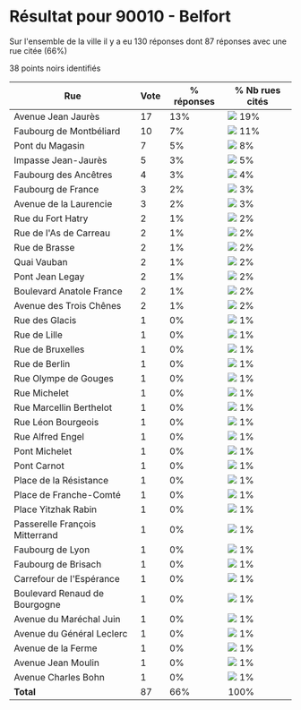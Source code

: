 # Résultat pour 90010 - Belfort

Sur l'ensemble de la ville il y a eu 130 réponses dont 87 réponses avec une rue citée (66%)

38 points noirs identifiés

| Rue | Vote | % réponses | % Nb rues cités|
|-----|------|------------|----------------|
| Avenue Jean Jaurès | 17 | 13% | <img src="../../img/bar_19.gif" />&nbsp;19%|
| Faubourg de Montbéliard | 10 | 7% | <img src="../../img/bar_11.gif" />&nbsp;11%|
| Pont du Magasin | 7 | 5% | <img src="../../img/bar_8.gif" />&nbsp;8%|
| Impasse Jean-Jaurès | 5 | 3% | <img src="../../img/bar_5.gif" />&nbsp;5%|
| Faubourg des Ancêtres | 4 | 3% | <img src="../../img/bar_4.gif" />&nbsp;4%|
| Faubourg de France | 3 | 2% | <img src="../../img/bar_3.gif" />&nbsp;3%|
| Avenue de la Laurencie | 3 | 2% | <img src="../../img/bar_3.gif" />&nbsp;3%|
| Rue du Fort Hatry | 2 | 1% | <img src="../../img/bar_2.gif" />&nbsp;2%|
| Rue de l'As de Carreau | 2 | 1% | <img src="../../img/bar_2.gif" />&nbsp;2%|
| Rue de Brasse | 2 | 1% | <img src="../../img/bar_2.gif" />&nbsp;2%|
| Quai Vauban | 2 | 1% | <img src="../../img/bar_2.gif" />&nbsp;2%|
| Pont Jean Legay | 2 | 1% | <img src="../../img/bar_2.gif" />&nbsp;2%|
| Boulevard Anatole France | 2 | 1% | <img src="../../img/bar_2.gif" />&nbsp;2%|
| Avenue des Trois Chênes | 2 | 1% | <img src="../../img/bar_2.gif" />&nbsp;2%|
| Rue des Glacis | 1 | 0% | <img src="../../img/bar_1.gif" />&nbsp;1%|
| Rue de Lille | 1 | 0% | <img src="../../img/bar_1.gif" />&nbsp;1%|
| Rue de Bruxelles | 1 | 0% | <img src="../../img/bar_1.gif" />&nbsp;1%|
| Rue de Berlin | 1 | 0% | <img src="../../img/bar_1.gif" />&nbsp;1%|
| Rue Olympe de Gouges | 1 | 0% | <img src="../../img/bar_1.gif" />&nbsp;1%|
| Rue Michelet | 1 | 0% | <img src="../../img/bar_1.gif" />&nbsp;1%|
| Rue Marcellin Berthelot | 1 | 0% | <img src="../../img/bar_1.gif" />&nbsp;1%|
| Rue Léon Bourgeois | 1 | 0% | <img src="../../img/bar_1.gif" />&nbsp;1%|
| Rue Alfred Engel | 1 | 0% | <img src="../../img/bar_1.gif" />&nbsp;1%|
| Pont Michelet | 1 | 0% | <img src="../../img/bar_1.gif" />&nbsp;1%|
| Pont Carnot | 1 | 0% | <img src="../../img/bar_1.gif" />&nbsp;1%|
| Place de la Résistance | 1 | 0% | <img src="../../img/bar_1.gif" />&nbsp;1%|
| Place de Franche-Comté | 1 | 0% | <img src="../../img/bar_1.gif" />&nbsp;1%|
| Place Yitzhak Rabin | 1 | 0% | <img src="../../img/bar_1.gif" />&nbsp;1%|
| Passerelle François Mitterrand | 1 | 0% | <img src="../../img/bar_1.gif" />&nbsp;1%|
| Faubourg de Lyon | 1 | 0% | <img src="../../img/bar_1.gif" />&nbsp;1%|
| Faubourg de Brisach | 1 | 0% | <img src="../../img/bar_1.gif" />&nbsp;1%|
| Carrefour de l'Espérance | 1 | 0% | <img src="../../img/bar_1.gif" />&nbsp;1%|
| Boulevard Renaud de Bourgogne | 1 | 0% | <img src="../../img/bar_1.gif" />&nbsp;1%|
| Avenue du Maréchal Juin | 1 | 0% | <img src="../../img/bar_1.gif" />&nbsp;1%|
| Avenue du Général Leclerc | 1 | 0% | <img src="../../img/bar_1.gif" />&nbsp;1%|
| Avenue de la Ferme | 1 | 0% | <img src="../../img/bar_1.gif" />&nbsp;1%|
| Avenue Jean Moulin | 1 | 0% | <img src="../../img/bar_1.gif" />&nbsp;1%|
| Avenue Charles Bohn | 1 | 0% | <img src="../../img/bar_1.gif" />&nbsp;1%|
| **Total** | 87 | 66% | 100%|
